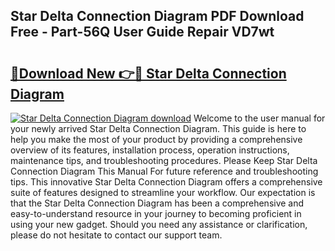 ## Star Delta Connection Diagram PDF Download Free - Part-56Q User Guide Repair VD7wt

# <h2><a href="http://dfkxbqp.blite.top/?on=Star+Delta+Connection+Diagram">🔗Download New 👉🔴 Star Delta Connection Diagram</a></h2>

[![Star Delta Connection Diagram download](https://i.imgur.com/lujVjoI.png)](http://dfkxbqp.blite.top/?on=Star+Delta+Connection+Diagram)
Welcome to the user manual for your newly arrived Star Delta Connection Diagram. This guide is here to help you make the most of your product by providing a comprehensive overview of its features, installation process, operation instructions, maintenance tips, and troubleshooting procedures. Please Keep Star Delta Connection Diagram This Manual For future reference and troubleshooting tips. This innovative Star Delta Connection Diagram offers a comprehensive suite of features designed to streamline your workflow. Our expectation is that the Star Delta Connection Diagram has been a comprehensive and easy-to-understand resource in your journey to becoming proficient in using your new gadget. Should you need any assistance or clarification, please do not hesitate to contact our support team.
